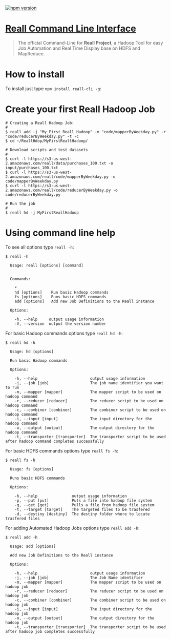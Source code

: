 [![npm version](https://badge.fury.io/js/reall-cli.svg)](https://badge.fury.io/js/reall-cli)

# [Reall Command Line Interface](https://github.com/ReallTeam/reall-cli)

> The official Command-Line for **Reall Project**, a Hadoop Tool for easy Job Automation and Real Time Display base on HDFS and MapReduce.

# How to install

To install just type `npm install reall-cli -g`:

# Create your first Reall Hadoop Job

    # Creating a Reall Hadoop Job:
    #
    $ reall add -j "My First Reall Hadoop" -m "code/mapperByWeekday.py" -r "code/reducerByWeekday.py" -t -c
    $ cd ~/ReallHdop/MyFirstReallHadoop/

    # Download scripts and test datasets
    #
    $ curl -l https://s3-us-west-2.amazonaws.com/reall/data/purchases_100.txt -o input/purchases_100.txt
    $ curl -l https://s3-us-west-2.amazonaws.com/reall/code/mapperByWeekday.py -o code/mapperByWeekday.py
    $ curl -l https://s3-us-west-2.amazonaws.com/reall/code/reducerByWeekday.py -o code/reducerByWeekday.py

    # Run the job
    #
    $ reall hd -j MyFirstReallHadoop

# Using command line help

To see all options type `reall -h`:

    $ reall -h

      Usage: reall [options] [command]


      Commands:

        *
        hd [options]    Run basic Hadoop commands
        fs [options]    Runs basic HDFS commands
        add [options]   Add new Job Definitions to the Reall instance

      Options:

        -h, --help     output usage information
        -V, --version  output the version number

For basic Hadoop commands options type `reall hd -h`:

    $ reall hd -h

      Usage: hd [options]

      Run basic Hadoop commands

      Options:

        -h, --help                       output usage information
        -j, --job [job]                  The job name identifier you want to run
        -m, --mapper [mapper]            The mapper script to be used on hadoop command
        -r, --reducer [reducer]          The reducer script to be used on hadoop command
        -c, --combiner [combiner]        The combiner script to be used on hadoop command
        -i, --input [input]              The input directory for the hadoop command
        -o, --output [output]            The output directory for the hadoop command
        -t, --transporter [transporter]  The transporter script to be used after hadoop command completes successfully

For basic HDFS commands options type `reall fs -h`:

    $ reall fs -h

      Usage: fs [options]

      Runs basic HDFS commands

      Options:

        -h, --help               output usage information
        -p, --put [put]          Puts a file into hadoop file system
        -g, --get [get]          Pulls a file from hadoop file system
        -t, --target [target]    The targeted files to be trasfered
        -d, --destiny [destiny]  The destiny folder where to locate trasfered files


For adding Automated Hadoop Jobs options type `reall add -h`:

    $ reall add -h

      Usage: add [options]

      Add new Job Definitions to the Reall instance

      Options:

        -h, --help                       output usage information
        -j, --job [job]                  The Job Name identifier
        -m, --mapper [mapper]            The mapper script to be used on hadoop job
        -r, --reducer [reducer]          The reducer script to be used on hadoop job
        -c, --combiner [combiner]        The combiner script to be used on hadoop job
        -i, --input [input]              The input directory for the hadoop job
        -o, --output [output]            The output directory for the hadoop job
        -t, --transporter [transporter]  The transporter script to be used after hadoop job completes successfully
